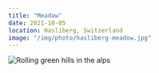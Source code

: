 ```yaml
---
title: "Meadow"
date: 2021-10-05
location: Hasliberg, Switzerland
image: "/img/photo/hasliberg-meadow.jpg"
---
```


![Rolling green hills in the alps](/img/photo/hasliberg-meadow.jpg)
